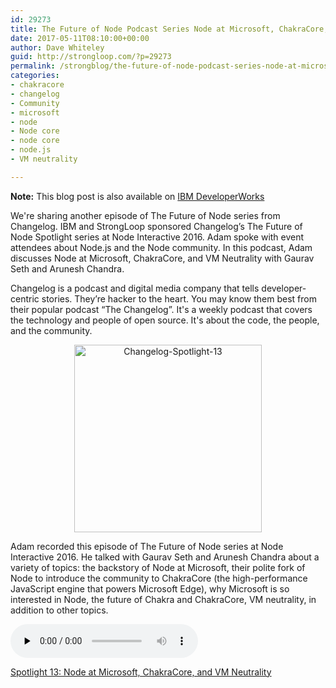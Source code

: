 ```yaml
---
id: 29273
title: The Future of Node Podcast Series Node at Microsoft, ChakraCore, and VM Neutrality
date: 2017-05-11T08:10:00+00:00
author: Dave Whiteley
guid: http://strongloop.com/?p=29273
permalink: /strongblog/the-future-of-node-podcast-series-node-at-microsoft-chakracore-and-vm-neutrality/
categories: 
- chakracore
- changelog
- Community
- microsoft
- node
- Node core
- node core
- node.js
- VM neutrality

---
```

**Note:** This blog post is also available on [IBM DeveloperWorks](https://developer.ibm.com/node/2017/05/11/the-future-of-node-podcast-series-node-at-microsoft-chakracore-and-vm-neutrality/) 

<p>We're sharing another episode of The Future of Node series from Changelog. IBM and StrongLoop sponsored Changelog’s The Future of Node Spotlight series at Node Interactive 2016. Adam spoke with event attendees about Node.js and the Node community. In this podcast, Adam discusses Node at Microsoft, ChakraCore, and VM Neutrality with Gaurav Seth and Arunesh Chandra.</p>

<p>Changelog is a podcast and digital media company that tells developer-centric stories. They’re hacker to the heart. You may know them best from their popular podcast “The Changelog”. It's a weekly podcast that covers the technology and people of open source. It's about the code, the people, and the community.</p>

<p style="text-align: center;"><img class="alignnone size-medium" alt="Changelog-Spotlight-13" src="{{site.url}}/blog-assets/2017/03/Changelog-Spotlight-13.png" width="300" height="300" style="display:inline-block;"/></p>


<p>Adam recorded this episode of The Future of Node series at Node Interactive 2016. He talked with Gaurav Seth and Arunesh Chandra about a variety of topics: the backstory of Node at Microsoft, their polite fork of Node to introduce the community to ChakraCore (the high-performance JavaScript engine that powers Microsoft Edge), why Microsoft is so interested in Node, the future of Chakra and ChakraCore, VM neutrality, in addition to other topics.</p>

<audio class="changelog-episode" src="https://cdn.changelog.com/uploads/spotlight/13/spotlight-13.mp3" preload="none" controls="controls"></audio>


[Spotlight 13: Node at Microsoft, ChakraCore, and VM Neutrality](https://changelog.com/spotlight/13)
